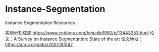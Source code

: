 # Instance-Segmentation
Instance Segmentation Resources

实例分割综述 https://www.cnblogs.com/hejunlin1992/p/13443253.html
论文：A Survey on Instance Segmentation: State of the art
论文地址： https://arxiv.org/abs/2007.00047
